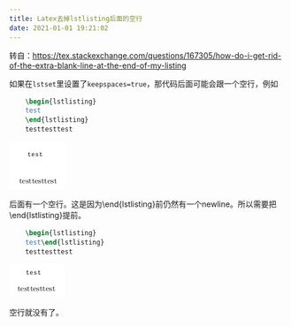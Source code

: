 ```yaml
---
title: Latex去掉lstlisting后面的空行
date: 2021-01-01 19:21:02
---
```


转自：<https://tex.stackexchange.com/questions/167305/how-do-i-get-rid-of-the-extra-blank-line-at-the-end-of-my-listing>

如果在`lstset`里设置了`keepspaces=true`，那代码后面可能会跟一个空行，例如
```tex
	\begin{lstlisting}
	test
	\end{lstlisting}
	testtesttest
```
![在这里插入图片描述](Latex去掉lstlisting后面的空行/20210317174731526.png)

后面有一个空行。这是因为\end{lstlisting}前仍然有一个newline。所以需要把\end{lstlisting}提前。
```tex
	\begin{lstlisting}
	test\end{lstlisting}
	testtesttest
```
![在这里插入图片描述](Latex去掉lstlisting后面的空行/2021031717481824.png)

空行就没有了。
